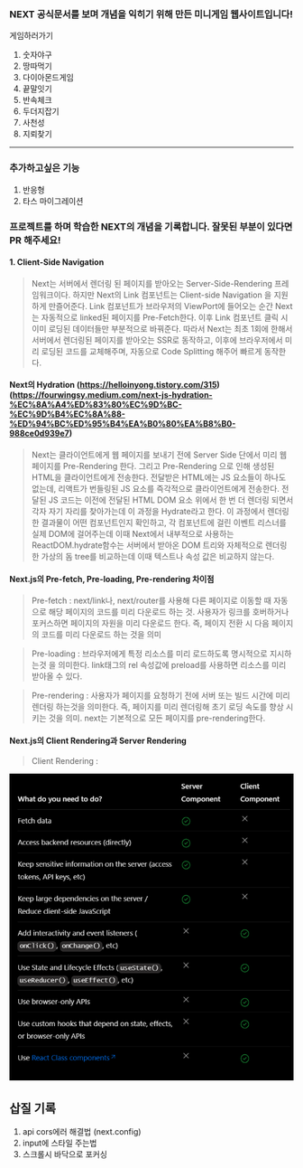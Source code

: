### NEXT 공식문서를 보며 개념을 익히기 위해 만든 미니게임 웹사이트입니다!

게임하러가기

1. 숫자야구
2. 땅따먹기
3. 다이아몬드게임
4. 끝말잇기
5. 반속체크
6. 두더지잡기
7. 사천성
8. 지뢰찾기

---

### 추가하고싶은 기능

1. 반응형
2. 타스 마이그레이션

### 프로젝트를 하며 학습한 NEXT의 개념을 기록합니다. 잘못된 부분이 있다면 PR 해주세요!

#### 1. Client-Side Navigation

> Next는 서버에서 렌더링 된 페이지를 받아오는 Server-Side-Rendering 프레임워크이다.
> 하지만 Next의 Link 컴포넌트는 Client-side Navigation 을 지원하게 만즐어준다.
> Link 컴포넌트가 브라우저의 ViewPort에 들어오는 순간 Next는 자동적으로 linked된 페이지를 Pre-Fetch한다.
> 이후 Link 컴포넌트 클릭 시 이미 로딩된 데이터들만 부분적으로 바꿔준다.
> 따라서 Next는 최초 1회에 한해서 서버에서 렌더링된 페이지를 받아오는 SSR로 동작하고, 이후에 브라우저에서 미리 로딩된 코드를 교체해주며, 자동으로 Code Splitting 해주어 빠르게 동작한다.

#### Next의 Hydration (https://helloinyong.tistory.com/315) (https://fourwingsy.medium.com/next-js-hydration-%EC%8A%A4%ED%83%80%EC%9D%BC-%EC%9D%B4%EC%8A%88-%ED%94%BC%ED%95%B4%EA%B0%80%EA%B8%B0-988ce0d939e7)

> Next는 클라이언트에게 웹 페이지를 보내기 전에 Server Side 단에서 미리 웹페이지를 Pre-Rendering 한다. 그리고 Pre-Rendering 으로 인해 생성된 HTML을 클라이언트에게 전송한다. 전달받은 HTML에는 JS 요소들이 하나도 없는데, 리액트가 번들링된 JS 요소를 즉각적으로 클라이언트에게 전송한다. 전달된 JS 코드는 이전에 전달된 HTML DOM 요소 위에서 한 번 더 렌더링 되면서 각자 자기 자리를 찾아가는데 이 과정을 Hydrate라고 한다.
> 이 과정에서 렌더링한 결과물이 어떤 컴포넌트인지 확인하고, 각 컴포넌트에 걸린 이벤트 리스너를 실제 DOM에 걸어주는데 이때 Next에서 내부적으로 사용하는 ReactDOM.hydrate함수는 서버에서 받아온 DOM 트리와 자체적으로 렌더링한 가상의 돔 tree를 비교하는데 이때 텍스트나 속성 값은 비교하지 않는다.

#### Next.js의 Pre-fetch, Pre-loading, Pre-rendering 차이점

> Pre-fetch : next/link나, next/router를 사용해 다른 페이지로 이동할 때 자동으로 해당 페이지의 코드를 미리 다운로드 하는 것. 사용자가 링크를 호버하거나 포커스하면 페이지의 자원을 미리 다운로드 한다. 즉, 페이지 전환 시 다음 페이지의 코드를 미리 다운로드 하는 것을 의미

> Pre-loading : 브라우저에게 특정 리소스를 미리 로드하도록 명시적으로 지시하는것 을 의미한다. link태그의 rel 속성값에 preload를 사용하면 리소스를 미리 받아올 수 있다.

> Pre-rendering : 사용자가 페이지를 요청하기 전에 서버 또는 빌드 시간에 미리 렌더링 하는것을 의미한다. 즉, 페이지를 미리 렌더링해 초기 로딩 속도를 향상 시키는 것을 의미. next는 기본적으로 모든 페이지를 pre-rendering한다.

#### Next.js의 Client Rendering과 Server Rendering

> Client Rendering :

![Alt text](image.png)

## 삽질 기록

1. api cors에러 해결법 (next.config)
2. input에 스타일 주는법
3. 스크롤시 바닥으로 포커싱
